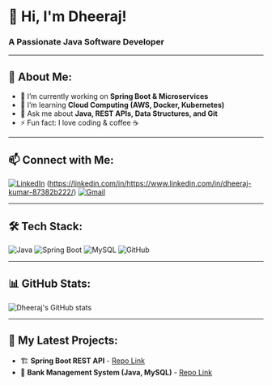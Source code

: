 # 👋 Hi, I'm Dheeraj!  
### A Passionate Java Software Developer  

---

## 🚀 About Me:
- 🔭 I’m currently working on **Spring Boot & Microservices**  
- 🌱 I’m learning **Cloud Computing (AWS, Docker, Kubernetes)**  
- 💬 Ask me about **Java, REST APIs, Data Structures, and Git**  
- ⚡ Fun fact: I love coding & coffee ☕  

---

## 📫 Connect with Me:
[![LinkedIn](https://img.shields.io/badge/LinkedIn-0077B5?style=for-the-badge&logo=linkedin&logoColor=white)](https://www.linkedin.com/in/dheeraj-kumar-87382b222/)
(https://linkedin.com/in/https://www.linkedin.com/in/dheeraj-kumar-87382b222/) 
[![Gmail](https://img.shields.io/badge/Gmail-D14836?style=for-the-badge&logo=gmail&logoColor=white)](mailto:dheerajk92114@gmail.com)  

---

## 🛠️ Tech Stack:
![Java](https://img.shields.io/badge/Java-ED8B00?style=for-the-badge&logo=openjdk&logoColor=white)
![Spring Boot](https://img.shields.io/badge/Spring%20Boot-6DB33F?style=for-the-badge&logo=springboot&logoColor=white)
![MySQL](https://img.shields.io/badge/MySQL-005C84?style=for-the-badge&logo=mysql&logoColor=white)
![GitHub](https://img.shields.io/badge/GitHub-181717?style=for-the-badge&logo=github&logoColor=white)

---

## 📊 GitHub Stats:
![Dheeraj's GitHub stats](https://github-readme-stats.vercel.app/api?username=dheerajcoding&show_icons=true&theme=radical)  

---

## 📂 My Latest Projects:
- 🏗 **Spring Boot REST API** - [Repo Link](https://github.com/dheerajcoding/spring-boot-api)  
- 🏦 **Bank Management System (Java, MySQL)** - [Repo Link](https://github.com/dheerajcoding/bank-management)  
